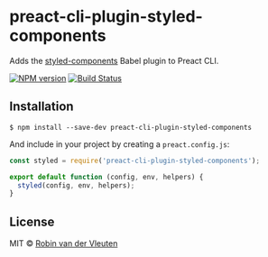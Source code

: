 # preact-cli-plugin-styled-components

Adds the [styled-components](https://www.styled-components.com/) Babel plugin to Preact CLI.

[![NPM version](https://img.shields.io/npm/v/preact-cli-plugin-styled-components.svg)](https://www.npmjs.com/package/preact-cli-plugin-styled-components)
[![Build Status](https://travis-ci.org/robinvdvleuten/preact-cli-plugin-styled-components.svg?branch=master)](https://travis-ci.org/robinvdvleuten/preact-cli-plugin-styled-components)

## Installation

```
$ npm install --save-dev preact-cli-plugin-styled-components
```

And include in your project by creating a `preact.config.js`:

```js
const styled = require('preact-cli-plugin-styled-components');

export default function (config, env, helpers) {
  styled(config, env, helpers);
}
```

## License

MIT © [Robin van der Vleuten](https://www.robinvdvleuten.nl)
